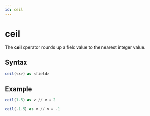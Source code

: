 ```yaml
---
id: ceil
---
```


# ceil

The **ceil** operator rounds up a field value to the nearest integer value.

## Syntax

```sql
ceil(<x>) as <field>
```

## Example

```sql
ceil(1.5) as v // v = 2
```

```sql
ceil(-1.5) as v // v = -1
```

